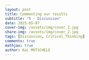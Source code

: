 ```yaml
---
layout: post
title: Commenting our results
subtitle: "5 - Discussion"
date: 2025-05-07
cover-img: /assets/img/cover_2.jpg
share-img: /assets/img/cover_2.jpg
tags: [Discussion, Critical_Thinking]
comments: true
mathjax: true
author: Kai MÜTSCHELE
---
```


